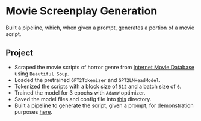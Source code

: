 # Movie Screenplay Generation

Built a pipeline, which, when given a prompt, generates a portion of a movie script. 

## Project

- Scraped the movie scripts of horror genre from [Internet Movie Database](https://imsdb.com/) using `Beautiful Soup`.
- Loaded the pretrained `GPT2Tokenizer` and `GPT2LMHeadModel`.
- Tokenized the scripts with a block size of `512` and a batch size of `6`.
- Trained the model for 3 epochs with `AdamW` optimizer.
- Saved the model files and config file into [this](https://drive.google.com/drive/folders/1jq21-dni3H_79-g64uEFh_E6DbcU3dds?usp=share_link) directory.
- Built a pipeline to generate the script, given a prompt, for demonstration purposes [here](./horror_script_generation.ipynb).

